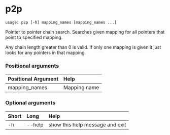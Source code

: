 <!-- THIS PART OF THIS FILE IS AUTOGENERATED. DO NOT MODIFY IT. See scripts/generate-docs.sh -->
# p2p

```text
usage: p2p [-h] mapping_names [mapping_names ...]

```

Pointer to pointer chain search. Searches given mapping for all pointers that point to specified mapping.

Any chain length greater than 0 is valid. If only one mapping is given it just looks for any pointers in that mapping.
### Positional arguments

|Positional Argument|Help|
| :--- | :--- |
|mapping_names|Mapping name |

### Optional arguments

|Short|Long|Help|
| :--- | :--- | :--- |
|-h|--help|show this help message and exit|

<!-- END OF AUTOGENERATED PART. Do not modify this line or the line below, they mark the end of the auto-generated part of the file. If you want to extend the documentation in a way which cannot easily be done by adding to the command help description, write below the following line. -->
<!-- ------------\>8---- ----\>8---- ----\>8------------ -->
